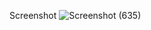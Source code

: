 Screenshot
![Screenshot (635)](https://github.com/DanielDaudAlberthus/Prak-DW-08/assets/144523084/c7023b12-ac60-4af0-9daf-34d49370eebb)
